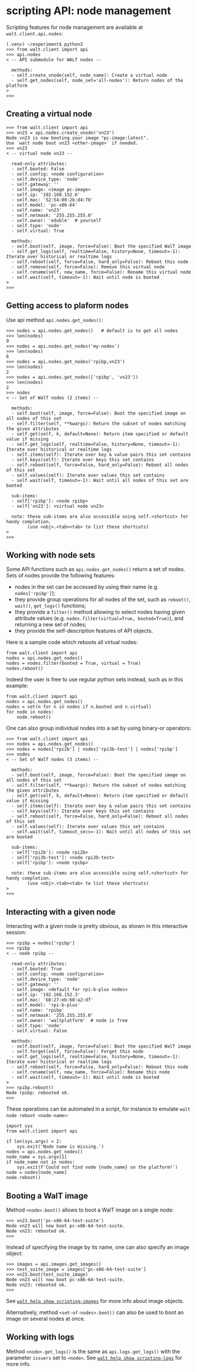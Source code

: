 # scripting API: node management

Scripting features for node management are available at `walt.client.api.nodes`:

```
(.venv) ~/experiment$ python3
>>> from walt.client import api
>>> api.nodes
< -- API submodule for WALT nodes --

  methods:
  - self.create_vnode(self, node_name): Create a virtual node
  - self.get_nodes(self, node_set='all-nodes'): Return nodes of the platform
>
>>>
```

## Creating a virtual node

```
>>> from walt.client import api
>>> vn23 = api.nodes.create_vnode('vn23')
Node vn23 is now booting your image "pc-image:latest".
Use `walt node boot vn23 <other-image>` if needed.
>>> vn23
< -- virtual node vn23 --

  read-only attributes:
  - self.booted: False
  - self.config: <node configuration>
  - self.device_type: 'node'
  - self.gateway: ''
  - self.image: <image pc-image>
  - self.ip: '192.168.152.6'
  - self.mac: '52:54:00:2b:d4:76'
  - self.model: 'pc-x86-64'
  - self.name: 'vn23'
  - self.netmask: '255.255.255.0'
  - self.owner: 'eduble'  # yourself
  - self.type: 'node'
  - self.virtual: True

  methods:
  - self.boot(self, image, force=False): Boot the specified WalT image
  - self.get_logs(self, realtime=False, history=None, timeout=-1): Iterate over historical or realtime logs
  - self.reboot(self, force=False, hard_only=False): Reboot this node
  - self.remove(self, force=False): Remove this virtual node
  - self.rename(self, new_name, force=False): Rename this virtual node
  - self.wait(self, timeout=-1): Wait until node is booted
>
>>>
```

## Getting access to plaform nodes

Use api method `api.nodes.get_nodes()`:
```
>>> nodes = api.nodes.get_nodes()   # default is to get all nodes
>>> len(nodes)
9
>>> nodes = api.nodes.get_nodes('my-nodes')
>>> len(nodes)
6
>>> nodes = api.nodes.get_nodes('rpibp,vn23')
>>> len(nodes)
2
>>> nodes = api.nodes.get_nodes(['rpibp', 'vn23'])
>>> len(nodes)
2
>>> nodes
< -- Set of WalT nodes (2 items) --

  methods:
  - self.boot(self, image, force=False): Boot the specified image on all nodes of this set
  - self.filter(self, **kwargs): Return the subset of nodes matching the given attributes
  - self.get(self, k, default=None): Return item specified or default value if missing
  - self.get_logs(self, realtime=False, history=None, timeout=-1): Iterate over historical or realtime logs
  - self.items(self): Iterate over key & value pairs this set contains
  - self.keys(self): Iterate over keys this set contains
  - self.reboot(self, force=False, hard_only=False): Reboot all nodes of this set
  - self.values(self): Iterate over values this set contains
  - self.wait(self, timeout=-1): Wait until all nodes of this set are booted

  sub-items:
  - self['rpibp']: <node rpibp>
  - self['vn23']: <virtual node vn23>

  note: these sub-items are also accessible using self.<shortcut> for handy completion.
        (use <obj>.<tab><tab> to list these shortcuts)
>
>>>
```

## Working with node sets

Some API functions such as `api.nodes.get_nodes()` return a set of nodes.
Sets of nodes provide the following features:
* nodes in the set can be accessed by using their name (e.g. `nodes['rpibp']`);
* they provide group operations for all nodes of the set, such as `reboot()`, `wait()`, `get_logs()` functions;
* they provide a `filter()` method allowing to select nodes having given attribute values (e.g. `nodes.filter(virtual=True, booted=True)`), and returning a new set of nodes;
* they provide the self-description features of API objects.

Here is a sample code which reboots all virtual nodes:
```
from walt.client import api
nodes = api.nodes.get_nodes()
nodes = nodes.filter(booted = True, virtual = True)
nodes.reboot()
```

Indeed the user is free to use regular python sets instead, such as in this example:
```
from walt.client import api
nodes = api.nodes.get_nodes()
nodes = set(n for n in nodes if n.booted and n.virtual)
for node in nodes:
    node.reboot()
```

One can also group individual nodes into a set by using binary-or operators:
```
>>> from walt.client import api
>>> nodes = api.nodes.get_nodes()
>>> nodes = nodes['rpi2b'] | nodes['rpi3b-test'] | nodes['rpibp']
>>> nodes
< -- Set of WalT nodes (3 items) --

  methods:
  - self.boot(self, image, force=False): Boot the specified image on all nodes of this set
  - self.filter(self, **kwargs): Return the subset of nodes matching the given attributes
  - self.get(self, k, default=None): Return item specified or default value if missing
  - self.items(self): Iterate over key & value pairs this set contains
  - self.keys(self): Iterate over keys this set contains
  - self.reboot(self, force=False, hard_only=False): Reboot all nodes of this set
  - self.values(self): Iterate over values this set contains
  - self.wait(self, timeout_secs=-1): Wait until all nodes of this set are booted

  sub-items:
  - self['rpi2b']: <node rpi2b>
  - self['rpi3b-test']: <node rpi3b-test>
  - self['rpibp']: <node rpibp>

  note: these sub-items are also accessible using self.<shortcut> for handy completion.
        (use <obj>.<tab><tab> to list these shortcuts)
>
>>>
```

## Interacting with a given node

Interacting with a given node is pretty obvious, as shown in this interactive session:

```
>>> rpibp = nodes['rpibp']
>>> rpibp
< -- node rpibp --

  read-only attributes:
  - self.booted: True
  - self.config: <node configuration>
  - self.device_type: 'node'
  - self.gateway: ''
  - self.image: <default for rpi-b-plus nodes>
  - self.ip: '192.168.152.3'
  - self.mac: 'b8:27:eb:68:a2:df'
  - self.model: 'rpi-b-plus'
  - self.name: 'rpibp'
  - self.netmask: '255.255.255.0'
  - self.owner: 'waltplatform'  # node is free
  - self.type: 'node'
  - self.virtual: False

  methods:
  - self.boot(self, image, force=False): Boot the specified WalT image
  - self.forget(self, force=False): Forget this node
  - self.get_logs(self, realtime=False, history=None, timeout=-1): Iterate over historical or realtime logs
  - self.reboot(self, force=False, hard_only=False): Reboot this node
  - self.rename(self, new_name, force=False): Rename this node
  - self.wait(self, timeout=-1): Wait until node is booted
>
>>> rpibp.reboot()
Node rpibp: rebooted ok.
>>> 
```

These operations can be automated in a script, for instance to emulate `walt node reboot <node-name>`:

```
import sys
from walt.client import api

if len(sys.argv) < 2:
    sys.exit('Node name is missing.')
nodes = api.nodes.get_nodes()
node_name = sys.argv[1]
if node_name not in nodes:
    sys.exit(f'Could not find node {node_name} on the platform!')
node = nodes[node_name]
node.reboot()
```


## Booting a WalT image

Method `<node>.boot()` allows to boot a WalT image on a single node:

```
>>> vn23.boot('pc-x86-64-test-suite')
Node vn23 will now boot pc-x86-64-test-suite.
Node vn23: rebooted ok.
>>>
```

Instead of specifying the image by its name, one can also specify an image object:

```
>>> images = api.images.get_images()
>>> test_suite_image = images['pc-x86-64-test-suite']
>>> vn23.boot(test_suite_image)
Node vn23 will now boot pc-x86-64-test-suite.
Node vn23: rebooted ok.
>>>
```

See [`walt help show scripting-images`](scripting-images.md) for more info about image objects.

Alternatively, method `<set-of-nodes>.boot()` can also be used to boot an image on several nodes at once.


## Working with logs

Method `<node>.get_logs()` is the same as `api.logs.get_logs()` with the
parameter `issuers` set to `<node>`. See [`walt help show scripting-logs`](scripting-logs.md) for more info.
